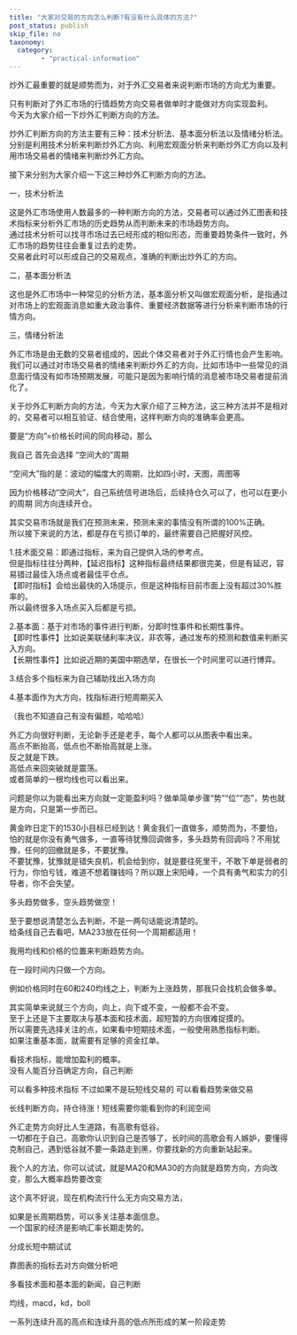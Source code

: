 ```yaml
---
title: "大家对交易的方向怎么判断?有没有什么具体的方法?"
post_status: publish
skip_file: no
taxonomy:
  category:
        - "practical-information"
---
```


炒外汇最重要的就是顺势而为，对于外汇交易者来说判断市场的方向尤为重要。

只有判断对了外汇市场的行情趋势方向交易者做单时才能做对方向实现盈利。  
今天为大家介绍一下炒外汇判断方向的方法。

炒外汇判断方向的方法主要有三种：技术分析法、基本面分析法以及情绪分析法。  
分别是利用技术分析来判断炒外汇方向、利用宏观面分析来判断炒外汇方向以及利用市场交易者的情绪来判断炒外汇方向。

接下来分别为大家介绍一下这三种炒外汇判断方向的方法。

一，技术分析法

这是外汇市场使用人数最多的一种判断方向的方法，交易者可以通过外汇图表和技术指标来分析外汇市场的历史趋势从而判断未来的市场趋势方向。  
通过技术分析可以找寻市场过去已经形成的相似形态，而重要趋势条件一致时，外汇市场的趋势往往会重复过去的走势。  
交易者此时可以形成自己的交易观点，准确的判断出炒外汇的方向。

二，基本面分析法

这也是外汇市场中一种常见的分析方法，基本面分析又叫做宏观面分析，是指通过对市场上的宏观面消息如重大政治事件、重要经济数据等进行分析来判断市场的行情方向。

三，情绪分析法

外汇市场是由无数的交易者组成的，因此个体交易者对于外汇行情也会产生影响。  
我们可以通过对市场交易者的情绪来判断炒外汇的方向，比如市场中一些常见的消息面行情没有如市场预期发展，可能只是因为影响行情的消息被市场交易者提前消化了。

关于炒外汇判断方向的方法，今天为大家介绍了三种方法，这三种方法并不是相对的，交易者可以相互验证、结合使用，这样判断方向的准确率会更高。

要是“方向”=价格长时间的同向移动，那么

我自己 首先会选择 “空间大的”周期

“空间大”指的是：波动的幅度大的周期，比如四小时，天图，周图等

因为价格移动“空间大”，自己系统信号进场后，后续持仓久可以了，也可以在更小的周期 同方向连续开仓。

其实交易市场就是我们在预测未来，预测未来的事情没有所谓的100%正确。  
所以接下来说的方法，都是存在亏损订单的，最终需要自己把握好风控。

1.技术面交易：即通过指标，来为自己提供入场的参考点。  
但是指标往往分两种，【延迟指标】这种指标最终结果都很完美，但是有延迟，容易错过最佳入场点或者最佳平仓点。  
【即时指标】会给出最快的入场提示，但是这种指标目前市面上没有超过30%胜率的。  
所以最终很多入场点买入后都是亏损。

2.基本面：基于对市场的事件进行判断，分即时性事件和长期性事件。  
【即时性事件】​比如说美联储利率决议，非农等，通过发布的预测和数值来判断买入方向。  
【长期性事件】比如说近期的美国中期选举，在很长一个时间里可以进行博弈。

3.结合多个指标来为自己辅助找出入场方向

4.基本面作为大方向，找指标进行短周期买入

（我也不知道自己有没有偏题，哈哈哈）​

外汇方向很好判断，无论新手还是老手，每个人都可以从图表中看出来。  
高点不断抬高，低点也不断抬高就是上涨。  
反之就是下跌。  
高低点来回突破就是震荡。  
或者简单的一根均线也可以看出来。

问题是你以为能看出来方向就一定能盈利吗？做单简单步骤“势”“位”“态”，势也就是方向，只是第一步而已。

黄金昨日定下的1530小目标已经到达！黄金我们一直做多，顺势而为，不要怕，怕的就是你没有勇气做多，一直等待犹豫回调做多，多头趋势有回调吗？不用犹豫，任何的回撤就是多，不要犹豫。  
不要犹豫，犹豫就是错失良机，机会给到你，就是要往死里干，不敢下单是弱者的行为，你怕亏钱，难道不想着赚钱吗？所以跟上宋阳峰，一个具有勇气和实力的引导者，你不会失望。

多头趋势做多，空头趋势做空！

至于要想说清楚怎么去判断，不是一两句话能说清楚的。  
给条线自己去看吧，MA233放在任何一个周期都适用！

我用均线和价格的位置来判断趋势方向。

在一段时间内只做一个方向。

例如价格同时在60和240均线之上，判断为上涨趋势，那我只会找机会做多单。

其实简单来说就三个方向，向上，向下或不变，一般都不会不变。  
至于上还是下主要取决与基本面和技术面，超短暂的方向很难捉摸的。  
所以需要先选择关注的点，如果看中短期技术面，一般使用熟悉指标判断。  
如果注重基本面，就需要有足够的资金扛单。

看技术指标，能增加盈利的概率。  
没有人能百分百确定方向，自己判断

可以看多种技术指标 不过如果不是玩短线交易的 可以看看趋势来做交易

长线判断方向，持仓待涨！短线需要你能看到你的利润空间

外汇走势方向好比人生道路，有高歌有低谷。  
一切都在于自己，高歌你认识到自己是否够了，长时间的高歌会有人嫉妒，要懂得克制自己，遇到低谷就不要一条路走到黑，你要找新的方向重新站起来。

我个人的方法，你可以试试，就是MA20和MA30的方向就是趋势方向，方向改变，那么大概率趋势要改变

这个真不好说，现在机构流行什么无方向交易方法，

如果是长周期趋势，可以多关注基本面信息。  
一个国家的经济是影响汇率长期走势的。

分成长短中期试试

靠图表的指标去对方向做分析吧

多看技术面和基本面的新闻，自己判断

均线，macd，kd，boll

一系列连续升高的高点和连续升高的低点所形成的某一阶段走势
